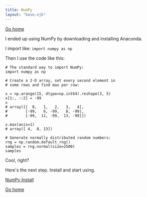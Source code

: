 ```yaml
---
title: NumPy
layout: "base.njk"
---
```

[Go home](/index.html)

I ended up using NumPy by downloading and installing Anaconda.

I import like:
`import numpy as np`

Then I use the code like this:

```
# The standard way to import NumPy:
import numpy as np

# Create a 2-D array, set every second element in
# some rows and find max per row:

x = np.arange(15, dtype=np.int64).reshape(3, 5)
x[1:, ::2] = -99
x
# array([[  0,   1,   2,   3,   4],
#        [-99,   6, -99,   8, -99],
#        [-99,  11, -99,  13, -99]])

x.max(axis=1)
# array([ 4,  8, 13])

# Generate normally distributed random numbers:
rng = np.random.default_rng()
samples = rng.normal(size=2500)
samples
```

Cool, right?

Here's the next step. Install and start using.

[NumPy Install](https://numpy.org/install/)

[Go home](/index.html)
